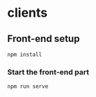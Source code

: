 # clients

## Front-end setup
```
npm install
```

### Start the front-end part
```
npm run serve
```

